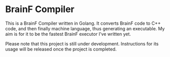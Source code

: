 # BrainF Compiler

This is a BrainF Compiler written in Golang. It converts BrainF code to C++ code, and then finally machine language, thus generating an executable. My aim is for it to be the fastest BrainF executor I've written yet.

Please note that this project is still under development. Instructions for its usage will be released once the project is completed.
